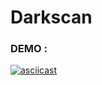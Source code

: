 # Darkscan

### DEMO : 
[![asciicast](https://asciinema.org/a/MX4vQP4794uBU0qMeLferTvB8.svg)](https://asciinema.org/a/MX4vQP4794uBU0qMeLferTvB8)
